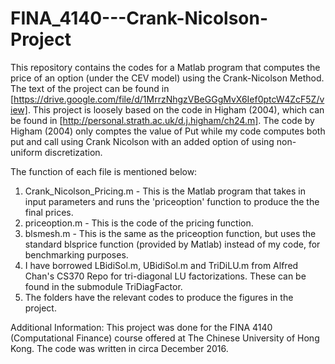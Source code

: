 # FINA_4140---Crank-Nicolson-Project 
This repository contains the codes for a Matlab program that computes the price of an option (under the CEV model) using the Crank-Nicolson Method. The text of the project can be found in [https://drive.google.com/file/d/1MrrzNhgzVBeGGgMvX6Ief0ptcW4ZcF5Z/view]. This project is loosely based on the code in Higham (2004), which can be found in [http://personal.strath.ac.uk/d.j.higham/ch24.m]. The code by Higham (2004) only comptes the value of Put while my code computes both put and call using Crank Nicolson with an added option of using non-uniform discretization. 

The function of each file is mentioned below:

1. Crank_Nicolson_Pricing.m - This is the Matlab program that takes in input parameters and runs the 'priceoption' function to produce the the final prices. 
2. priceoption.m - This is the code of the pricing function. 
3. blsmesh.m - This is the same as the priceoption function, but uses the standard blsprice function (provided by Matlab) instead of my code, for benchmarking purposes. 
4. I have borrowed LBidiSol.m, UBidiSol.m and TriDiLU.m from Alfred Chan's CS370 Repo for tri-diagonal LU factorizations. These can be found in the submodule TriDiagFactor. 
5. The folders have the relevant codes to produce the figures in the project. 

Additional Information:
This project was done for the FINA 4140 (Computational Finance) course offered at The Chinese University of Hong Kong. The code was written in circa December 2016. 
